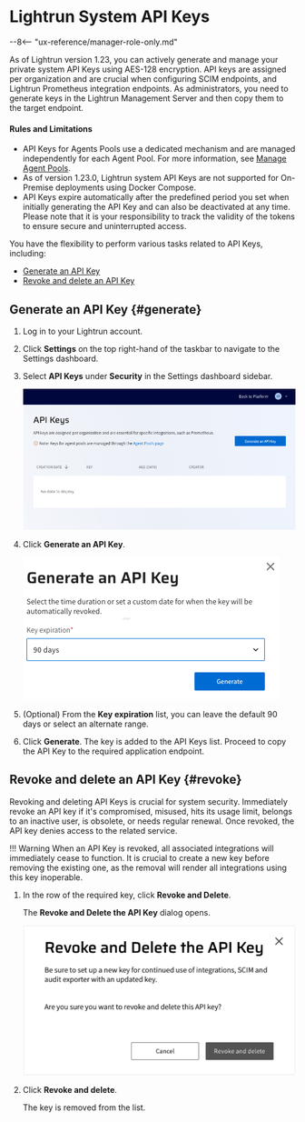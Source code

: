 # Lightrun System API Keys

--8<-- "ux-reference/manager-role-only.md"

As of Lightrun version 1.23, you can actively generate and manage your private system API Keys using AES-128 encryption. API keys are assigned per organization and are crucial when configuring SCIM endpoints, and Lightrun Prometheus integration endpoints. As administrators, you need to generate keys in the Lightrun Management Server and then copy them to the target endpoint.

#### Rules and Limitations

- API Keys for Agents Pools use a dedicated mechanism and are managed independently for each Agent Pool. For more information, see [Manage Agent Pools](/rbac/manage-pools/).
- As of version 1.23.0, Lightrun system API Keys are not supported for On-Premise deployments using Docker Compose.
- API Keys expire automatically after the predefined period you set when initially generating the API Key and can also be deactivated at any time. Please note that it is your responsibility to track the validity of the tokens to ensure secure and uninterrupted access.

You have the flexibility to perform various tasks related to API Keys, including:

- [Generate an API Key](/api-keys/#generate)
- [Revoke and delete an API Key](/api-keys/#revoke)

## Generate an API Key {#generate}

1. Log in to your Lightrun account.
2. Click **Settings** on the top right-hand of the taskbar to navigate to the Settings dashboard.
3. Select **API Keys** under **Security** in the Settings dashboard sidebar.

    ![API Key Page](assets/images/api-key-main.png)   

4. Click **Generate an API Key**.
    
    ![Generate an API Key](assets/images/api-generate-api-key.png) 

5. (Optional) From the **Key expiration** list, you can leave the default 90 days or select an alternate range.
6. Click **Generate**.
   The key is added to the API Keys list.
   Proceed to copy the API Key to the required application endpoint.


## Revoke and delete an API Key {#revoke}

Revoking and deleting API Keys is crucial for system security. Immediately revoke an API key if it's compromised, misused, hits its usage limit, belongs to an inactive user, is obsolete, or needs regular renewal. Once revoked, the API key denies access to the related service.

!!! Warning
    When an API Key is revoked, all associated integrations will immediately cease to function.
    It is crucial to create a new key before removing the existing one, as the removal will render all integrations using this key inoperable.

1. In the row of the required key, click **Revoke and Delete**.
   
   The **Revoke and Delete the API Key** dialog opens.

    ![Revoke an API Key](assets/images/api-key-revoke-and-delete.png) 

2. Click **Revoke and delete**. 

   The key is removed from the list.






   
